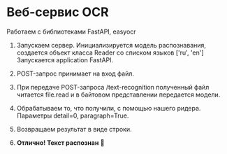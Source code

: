 Веб-сервис OCR
============================

Работаем с библиотеками FastAPI, easyocr


1. Запускаем сервер.
  Инициализируется модель распознавания, создается объект класса Reader со списком языков ['ru', 'en']
  Запускается application FastAPI.

2. POST-запрос принимает на вход файл.

3. При передаче POST-запроса /text-recognition полученный файл читается file.read и в байтовом представлении передается модели.

4. Обрабатываем то, что получили, с помощью нашего ридера. Параметры detail=0, paragraph=True.

5. Возвращаем результат в виде строки.

6. **Отлично! Текст распознан**  **🤗**
